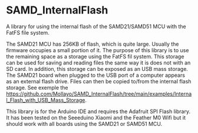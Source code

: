 # SAMD_InternalFlash
A library for using the internal flash of the SAMD21/SAMD51 MCU with the FatFS file system.

The SAMD21 MCU has 256KB of flash, which is quite large. Usually the firmware occupies a small portion of it. The purpose of this library is to use the remaining space as a storage using the FatFS fil system. This storage can be used for saving and reading files the same way it is does not with an SD card. In addition, this storage can be exposed as an USB mass storage. The SAMD21 board when plugged to the USB port of a computer appears as an external flash drive. Files can then be copied to/from the internal flash storage. See exemple the https://github.com/Mollayo/SAMD_InternalFlash/tree/main/examples/Internal_Flash_with_USB_Mass_Storage.

This library is for the Arduino IDE and requires the Adafruit SPI Flash library. It has been tested on the Seeeduino Xiaomi and the Feather M0 Wifi but it should work with all boards using the SAMD21 or SAMD51 MCU. 


